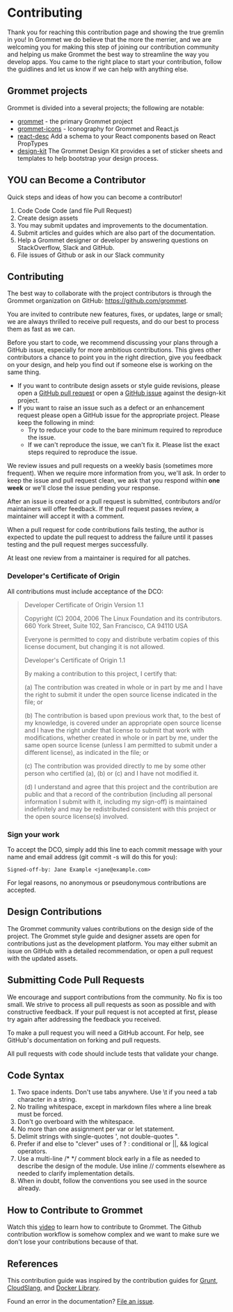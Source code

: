 Contributing
==================

Thank you for reaching this contribution page and showing the true gremlin in you!
In Grommet we do believe that the more the merrier, and we are welcoming you for making this step of joining our contribution community and helping us make Grommet the best way to streamline the way you develop apps.
You came to the right place to start your contribution, follow the guidlines and let us know if we can help with anything else. 

Grommet projects
----------------

Grommet is divided into a several projects; the following are notable:

-   [grommet](https://github.com/grommet/grommet) - the primary
    Grommet project
-   [grommet-icons](https://github.com/grommet/grommet-icons) -
    Iconography for Grommet and React.js
-   [react-desc](https://github.com/grommet/react-desc)
    Add a schema to your React components based on React PropTypes
-   [design-kit](https://github.com/grommet/design-kit)
    The Grommet Design Kit provides a set of sticker sheets and templates to help bootstrap your design process.

YOU can Become a Contributor 
---------------------------

Quick steps and ideas of how you can become a contributor!

1.  Code Code Code (and file Pull Request)
2.  Create design assets
3.  You may submit updates and improvements to the documentation.
4.  Submit articles and guides which are also part of the documentation.
5.  Help a Grommet designer or developer by answering questions on
    StackOverflow, Slack and GitHub.
6.  File issues of Github or ask in our Slack community

Contributing
------------

The best way to collaborate with the project contributors is through the Grommet
organization on GitHub: <https://github.com/grommet>.

You are invited to contribute new features, fixes, or updates, large or small; we
are always thrilled to receive pull requests, and do our best to process them as
fast as we can.

Before you start to code, we recommend discussing your plans through a GitHub
issue, especially for more ambitious contributions. This gives other contributors
a chance to point you in the right direction, give you feedback on your design,
and help you find out if someone else is working on the same thing.

-   If you want to contribute design assets or style guide revisions,
    please open a [GitHub pull
    request](https://github.com/grommet/design-kit/pulls) or open a
    [GitHub issue](https://github.com/grommet/design-kit/issues) against the
    design-kit project.
-   If you want to raise an issue such as a defect or an enhancement
    request please open a GitHub issue for the appropriate project.  Please
    keep the following in mind:
    -   Try to reduce your code to the bare minimum required to
        reproduce the issue.
    -   If we can't reproduce the issue, we can't fix it. Please list
        the exact steps required to reproduce the issue.

We review issues and pull requests on a weekly basis (sometimes more frequent).
When we require more information from you, we'll ask.  In order to keep the
issue and pull request clean, we ask that you respond within **one week** or we'll
close the issue pending your response.

After an issue is created or a pull request is submitted, contributors and/or
maintainers will offer feedback. If the pull request passes review, a maintainer
will accept it with a comment.

When a pull request for code contributions fails testing, the author is
expected to update the pull request to address the failure until it
passes testing and the pull request merges successfully.

At least one review from a maintainer is required for all patches.

### Developer's Certificate of Origin

All contributions must include acceptance of the DCO:

> Developer Certificate of Origin Version 1.1
> 
> Copyright (C) 2004, 2006 The Linux Foundation and its contributors. 660
> York Street, Suite 102, San Francisco, CA 94110 USA
> 
> Everyone is permitted to copy and distribute verbatim copies of this
> license document, but changing it is not allowed.
> 
> Developer's Certificate of Origin 1.1
> 
> By making a contribution to this project, I certify that:
> 
> \(a) The contribution was created in whole or in part by me and I have
> the right to submit it under the open source license indicated in the
> file; or
> 
> \(b) The contribution is based upon previous work that, to the best of my
> knowledge, is covered under an appropriate open source license and I
> have the right under that license to submit that work with
> modifications, whether created in whole or in part by me, under the same
> open source license (unless I am permitted to submit under a different
> license), as indicated in the file; or
> 
> \(c) The contribution was provided directly to me by some other person
> who certified (a), (b) or (c) and I have not modified it.
> 
> \(d) I understand and agree that this project and the contribution are
> public and that a record of the contribution (including all personal
> information I submit with it, including my sign-off) is maintained
> indefinitely and may be redistributed consistent with this project or
> the open source license(s) involved.

### Sign your work

To accept the DCO, simply add this line to each commit message with your
name and email address (git commit -s will do this for you):

    Signed-off-by: Jane Example <jane@example.com>

For legal reasons, no anonymous or pseudonymous contributions are
accepted.

Design Contributions
--------------------

The Grommet community values contributions on the design side of the
project. The Grommet style guide and designer assets are open for
contributions just as the development platform. You may either submit an
issue on GitHub with a detailed recommendation, or open a pull request
with the updated assets.

Submitting Code Pull Requests
-----------------------------

We encourage and support contributions from the community. No fix is too
small. We strive to process all pull requests as soon as possible and
with constructive feedback. If your pull request is not accepted at
first, please try again after addressing the feedback you received.

To make a pull request you will need a GitHub account. For help, see
GitHub's documentation on forking and pull requests.

All pull requests with code should include tests that validate your
change.

Code Syntax
-----------

1.  Two space indents. Don't use tabs anywhere. Use \\t if you need a
    tab character in a string.
2.  No trailing whitespace, except in markdown files where a line break
    must be forced.
3.  Don't go overboard with the whitespace.
4.  No more than one assignment per var or let statement.
5.  Delimit strings with single-quotes ', not double-quotes ".
6.  Prefer if and else to "clever" uses of ? : conditional or ||, &&
    logical operators.
7.  Use a multi-line /\* \*/ comment block early in a file as needed to
    describe the design of the module. Use inline // comments elsewhere
    as needed to clarify implementation details.
8.  When in doubt, follow the conventions you see used in the
    source already.

How to Contribute to Grommet
----------------------------

Watch this [video](https://vimeo.com/129681048) to learn how to contribute to Grommet. The Github
contribution workflow is somehow complex and we want to make sure we
don't lose your contributions because of that.

References
----------

This contribution guide was inspired by the contribution guides for
[Grunt](http://gruntjs.com/contributing),
[CloudSlang](http://www.cloudslang.io/#/docs#contributing-code), and
[Docker Library](https://github.com/docker-library/docs/tree/master/node).

Found an error in the documentation? [File an
issue](https://github.com/grommet/grommet-docs/issues).
